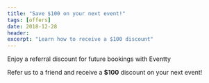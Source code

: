 ```yaml
---
title: "Save $100 on your next event!"
tags: [offers]
date: 2018-12-28
header:
excerpt: "Learn how to receive a $100 discount"
---
```


Enjoy a referral discount for future bookings with Eventty

Refer us to a friend and receive a **$100** discount on your next event!

<img src="{{ site.url }}{{ site.baseurl }}/images/offer.jpg" alt="">
